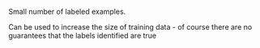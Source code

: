
Small number of labeled examples.

Can be used to increase the size of training data - of course there are no guarantees that the labels identified are true

